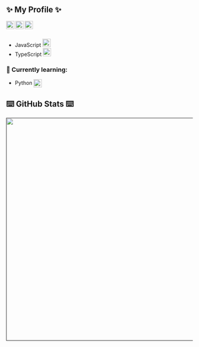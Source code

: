## ✨ My Profile ✨

<a href="https://discord.gg/TwbbsSH">
  <img align="left" alt="My Discord" width="22px" src="https://raw.githubusercontent.com/peterthehan/peterthehan/master/assets/discord.svg" />
</a>
<a href="https://open.spotify.com/user/xc63m43d1zjh4lgtvjgw5x3fr?si=950274a1e52843ce">
  <img align="left" alt="My Spotify" width="22px" src="https://upload.wikimedia.org/wikipedia/commons/1/19/Spotify_logo_without_text.svg" />
</a>
<a href="https://steamcommunity.com/id/dennisy">
  <img align="left" alt="My Steam" width="22px" src="https://upload.wikimedia.org/wikipedia/commons/8/83/Steam_icon_logo.svg" />
</a>
</br>
</br>


- JavaScript <img width="22" height="22" src="https://upload.wikimedia.org/wikipedia/commons/9/99/Unofficial_JavaScript_logo_2.svg">
- TypeScript <img width="22" height="22" src="https://upload.wikimedia.org/wikipedia/commons/4/4c/Typescript_logo_2020.svg">

### 🍹 Currently learning: 
- Python <img width="22" height="22" align="center" src="https://upload.wikimedia.org/wikipedia/commons/c/c3/Python-logo-notext.svg">

## ⌨️ GitHub Stats ⌨️
<a href="">
<img align="center" width="600" src="https://github-readme-stats.vercel.app/api?username=Dennis1507&theme=tokyonight&hide_border=true&background=FFFFFF00&count_private=true" />
</a>
